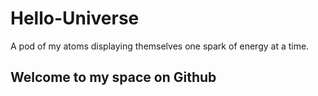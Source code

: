 # Hello-Universe
A pod of my atoms displaying themselves one spark of energy at a time.
## Welcome to my space on Github
